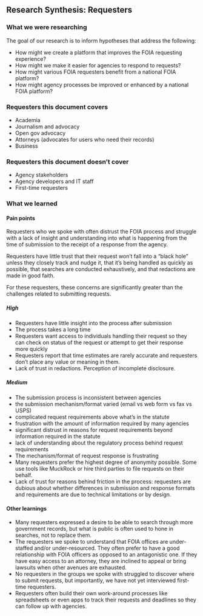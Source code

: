 ## Research Synthesis: Requesters

### What we were researching

The goal of our research is to inform hypotheses that address the following:
* How might we create a platform that improves the FOIA requesting experience?
* How might we make it easier for agencies to respond to requests?
* How might various FOIA requesters benefit from a national FOIA platform?
* How might agency processes be improved or enhanced by a national FOIA platform?

### Requesters this document covers
* Academia
* Journalism and advocacy
* Open gov advocacy
* Attorneys (advocates for users who need their records)
* Business

### Requesters this document doesn’t cover
* Agency stakeholders
* Agency developers and IT staff
* First-time requesters

### What we learned

#### Pain points
Requesters who we spoke with often distrust the FOIA process and struggle with a lack of insight and understanding into what is happening from the time of submission to the receipt of a response from the agency. 
 
Requesters have little trust that their request won’t fall into a “black hole” unless they closely track and nudge it, that it’s being handled as quickly as possible, that searches are conducted exhaustively, and that redactions are made in good faith.
 
For these requesters, these concerns are significantly greater than the challenges related to submitting requests.

##### High
* Requesters have little insight into the process after submission
* The process takes a long time
* Requesters want access to individuals handling their request so they can check on status of the request or attempt to get their response more quickly
* Requesters report that time estimates are rarely accurate and requesters don’t place any value or meaning in them.
* Lack of trust in redactions. Perception of incomplete disclosure.

##### Medium
* The submission process is inconsistent between agencies
 * the submission mechanism/format varied (email vs web form vs fax vs USPS)
 * complicated request requirements above what’s in the statute
 * frustration with the amount of information required by many agencies
 * significant distrust in reasons for request requirements beyond information required in the statute
 * lack of understanding about the regulatory process behind request requirements
* The mechanism/format of request response is frustrating
* Many requesters prefer the highest degree of anonymity possible. Some use tools like MuckRock or hire third parties to file requests on their behalf.
* Lack of trust for reasons behind friction in the process: requesters are dubious about whether differences in submission and response formats and requirements are due to technical limitations or by design.

#### Other learnings
* Many requesters expressed a desire to be able to search through more government records, but what is public is often used to hone in searches, not to replace them.
* The requesters we spoke to understand that FOIA offices are under-staffed and/or under-resourced. They often prefer to have a good relationship with FOIA officers as opposed to an antagonistic one. If they have easy access to an attorney, they are inclined to appeal or bring lawsuits when other avenues are exhausted.
* No requesters in the groups we spoke with struggled to discover where to submit requests, but importantly, we have not yet interviewed first-time requesters.
* Requesters often build their own work-around processes like spreadsheets or even apps to track their requests and deadlines so they can follow up with agencies.
